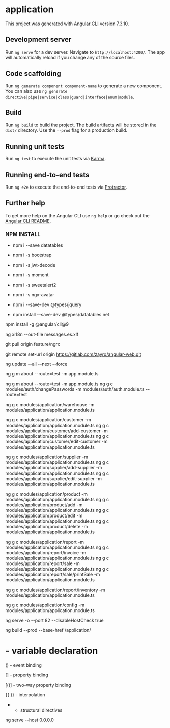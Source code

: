 # application

This project was generated with [Angular CLI](https://github.com/angular/angular-cli) version 7.3.10.

## Development server

Run `ng serve` for a dev server. Navigate to `http://localhost:4200/`. The app will automatically reload if you change any of the source files.

## Code scaffolding

Run `ng generate component component-name` to generate a new component. You can also use `ng generate directive|pipe|service|class|guard|interface|enum|module`.

## Build

Run `ng build` to build the project. The build artifacts will be stored in the `dist/` directory. Use the `--prod` flag for a production build.

## Running unit tests

Run `ng test` to execute the unit tests via [Karma](https://karma-runner.github.io).

## Running end-to-end tests

Run `ng e2e` to execute the end-to-end tests via [Protractor](http://www.protractortest.org/).

## Further help

To get more help on the Angular CLI use `ng help` or go check out the [Angular CLI README](https://github.com/angular/angular-cli/blob/master/README.md).


### NPM INSTALL

- npm i --save datatables
- npm i -s bootstrap
- npm i -s jwt-decode
- npm i -s moment
- npm i -s sweetalert2
- npm i -s ngx-avatar


- npm i --save-dev @types/jquery
- npm install --save-dev @types/datatables.net



npm install -g @angular/cli@9

ng xi18n --out-file messages.es.xlf

git pull origin feature/ngrx

git remote set-url origin https://gitlab.com/zayro/angular-web.git


ng update --all --next --force

ng g m about --route=test -m app.module.ts


ng g m about --route=test -m app.module.ts
ng g c modules/auth/changePasswords -m modules/auth/auth.module.ts   --route=test

ng g c modules/application/warehouse -m modules/application/application.module.ts


ng g c modules/application/customer -m modules/application/application.module.ts
ng g c modules/application/customer/add-customer -m modules/application/application.module.ts
ng g c modules/application/customer/edit-customer -m modules/application/application.module.ts

ng g c modules/application/supplier -m modules/application/application.module.ts
ng g c modules/application/supplier/add-supplier -m modules/application/application.module.ts
ng g c modules/application/supplier/edit-supplier -m modules/application/application.module.ts


ng g c modules/application/product -m modules/application/application.module.ts
ng g c modules/application/product/add -m modules/application/application.module.ts
ng g c modules/application/product/edit -m modules/application/application.module.ts
ng g c modules/application/product/delete -m modules/application/application.module.ts

ng g c modules/application/report -m modules/application/application.module.ts
ng g c modules/application/report/invoice -m modules/application/application.module.ts
ng g c modules/application/report/sale -m modules/application/application.module.ts
ng g c modules/application/report/sale/printSale -m modules/application/application.module.ts


ng g c modules/application/report/inventory -m modules/application/application.module.ts

ng g c modules/application/config -m modules/application/application.module.ts

ng serve -o --port 82  --disableHostCheck true

ng build --prod --base-href /application/

# - variable declaration

() - event binding

[] - property binding

[()] - two-way property binding

{{ }} - interpolation

* - structural directives

ng serve --host 0.0.0.0
